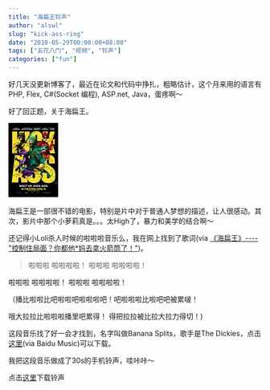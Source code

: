```yaml
---
title: "海扁王铃声"
author: "alswl"
slug: "kick-ass-ring"
date: "2010-05-29T00:00:00+08:00"
tags: ["五花八门", "视频", "铃声"]
categories: ["fun"]
---
```


好几天没更新博客了，最近在论文和代码中挣扎，粗略估计，这个月来用的语言有PHP, Flex, C#(Socket 编程), ASP.net,
Java，蛋疼啊～

好了回正题，关于海扁王。

[![image](/images/upload_dropbox/201005/s4145084.jpg)](http://img3.doubanio.com/lpic/s4145084.jpg)

海扁王是一部很不错的电影，特别是片中对于普通人梦想的描述，让人很感动。其次，影片中那个小萝莉真是。。。太High了，暴力和美学的结合啊～

还记得小Loli杀人时候的啦啦啦音乐么，我在网上找到了歌词(via [《海扁王》----"控制住局面？你都他*妈去拿火箭筒了！"](http://www.mtime.com/my/1086467/blog/4307331/?mtime=93462))。

> 啦啦啦 啦啦啦啦！ 啦啦啦 啦啦啦啦！

啦啦啦 啦啦啦啦！ 啦啦啦 啦啦啦啦！

（播比啦啦比吧啦啦吧啦啦啦吧！吧啦啦啦比啦吧吧被累啵！

哦大拉拉比啦啦啦播里吧累得！ 得把拉拉被比拉大拉力得切！)

这段音乐找了好一会才找到，名字叫做Banana Splits，歌手是The
Dickies，点击[这里](http://www.randynow.com/MP3/Banana%20Splits.mp3)(via Baidu
Music)可以下载。

我把这段音乐做成了30s的手机铃声，哇咔咔～

点击[这里](/images/upload_dropbox/201005/banana_splits.7z)下载铃声

